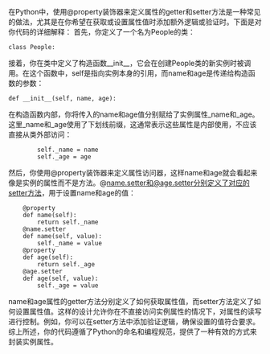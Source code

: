 在Python中，使用@property装饰器来定义属性的getter和setter方法是一种常见的做法，尤其是在你希望在获取或设置属性值时添加额外逻辑或验证时。下面是对你代码的详细解释：
首先，你定义了一个名为People的类：

```
class People:
```


接着，你在类中定义了构造函数__init__，它会在创建People类的新实例时被调用。在这个函数中，self是指向实例本身的引用，而name和age是传递给构造函数的参数：

```
def __init__(self, name, age):
```

在构造函数内部，你将传入的name和age值分别赋给了实例属性_name和_age。这里_name和_age使用了下划线前缀，这通常表示这些属性是内部使用，不应该直接从类外部访问：

```
        self._name = name
        self._age = age
```

然后，你使用@property装饰器来定义属性访问器，这样name和age就会看起来像是实例的属性而不是方法。@name.setter和@age.setter分别定义了对应的setter方法，用于设置name和age的值：

```
    @property
    def name(self):
        return self._name
    @name.setter
    def name(self, value):
        self._name = value
    @property
    def age(self):
        return self._age
    @age.setter
    def age(self, value):
        self._age = value
```

name和age属性的getter方法分别定义了如何获取属性值，而setter方法定义了如何设置属性值。这样的设计允许你在不直接访问实例属性的情况下，对属性的读写进行控制。例如，你可以在setter方法中添加验证逻辑，确保设置的值符合要求。
综上所述，你的代码遵循了Python的命名和编程规范，提供了一种有效的方式来封装实例属性。